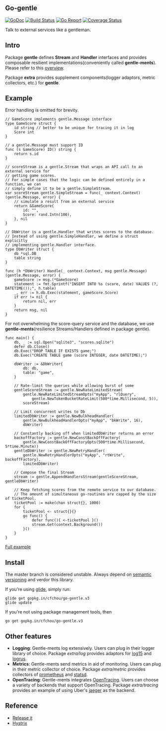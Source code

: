 ## Go-gentle
[![GoDoc](https://godoc.org/github.com/cfchou/go-gentle/gentle?status.svg)](https://godoc.org/github.com/cfchou/go-gentle/gentle) [![Build Status](https://travis-ci.org/cfchou/go-gentle.png?branch=master)](https://travis-ci.org/cfchou/go-gentle) [![Go Report](https://goreportcard.com/badge/gopkg.in/cfchou/go-gentle.v3)](https://goreportcard.com/report/gopkg.in/cfchou/go-gentle.v3) [![Coverage Status](https://coveralls.io/repos/github/cfchou/go-gentle/badge.svg?branch=master)](https://coveralls.io/github/cfchou/go-gentle?branch=master)

Talk to external services like a gentleman.

## Intro
Package __gentle__ defines __Stream__ and __Handler__ interfaces and provides
composable resilient implementations(conveniently called __gentle-ments__).
Please refer to this [overview](https://godoc.org/github.com/cfchou/go-gentle/gentle/#pkg-overview). 

Package __extra__  provides supplement components(logger adaptors, metric collectors, etc.) for __gentle__.


## Example

Error handling is omitted for brevity.

```
// GameScore implements gentle.Message interface
type GameScore struct {
	id string // better to be unique for tracing it in log
	Score int
}

// a gentle.Message must support ID
func (s GameScore) ID() string {
	return s.id
}

// scoreStream is a gentle.Stream that wraps an API call to an external service for
// getting game scores.
// For simple cases that the logic can be defined entirely in a function, we can
// simply define it to be a gentle.SimpleStream.
var scoreStream gentle.SimpleStream = func(_ context.Context) (gentle.Message, error) {
	// simulate a result from an external service
	return &GameScore{
		id: "",
		Score: rand.Intn(100),
	}, nil
}

// DbWriter is a gentle.Handler that writes scores to the database.
// Instead of using gentle.SimpleHandler, we define a struct explicitly
// implementing gentle.Handler interface.
type DbWriter struct {
	db *sql.DB
	table string
}

func (h *DbWriter) Handle(_ context.Context, msg gentle.Message) (gentle.Message, error) {
	gameScore := msg.(*GameScore)
	statement := fmt.Sprintf("INSERT INTO %s (score, date) VALUES (?, DATETIME());", h.table)
	_, err := h.db.Exec(statement, gameScore.Score)
	if err != nil {
		return nil, err
	}
	return msg, nil
}
```

For not overwhelming the score-query service and the database, we use
__gentle-ments__(resilience Streams/Handlers defined in package gentle).

```
func main() {
	db, _ := sql.Open("sqlite3", "scores.sqlite")
	defer db.Close()
	db.Exec("DROP TABLE IF EXISTS game;")
	db.Exec("CREATE TABLE game (score INTEGER, date DATETIME);")

	dbWriter := &DbWriter{
		db: db,
		table: "game",
	}

	// Rate-limit the queries while allowing burst of some
	gentleScoreStream := gentle.NewRateLimitedStream(
		gentle.NewRateLimitedStreamOpts("myApp", "rlQuery",
			gentle.NewTokenBucketRateLimit(500*time.Millisecond, 5)),
		scoreStream)

	// Limit concurrent writes to Db
	limitedDbWriter := gentle.NewBulkheadHandler(
		gentle.NewBulkheadHandlerOpts("myApp", "bkWrite", 16),
		dbWriter)

	// Constantly backing off when limitedDbWriter returns an error
	backoffFactory := gentle.NewConstBackOffFactory(
		gentle.NewConstBackOffFactoryOpts(500*time.Millisecond, 5*time.Minute))
	gentleDbWriter := gentle.NewRetryHandler(
		gentle.NewRetryHandlerOpts("myApp", "rtWrite", backoffFactory),
		limitedDbWriter)

	// Compose the final Stream
	stream := gentle.AppendHandlersStream(gentleScoreStream, gentleDbWriter)

	// Keep fetching scores from the remote service to our database.
	// The amount of simultaneous go-routines are capped by the size of ticketPool.
	ticketPool := make(chan struct{}, 1000)
	for {
		ticketPool <- struct{}{}
		go func() {
			defer func(){ <-ticketPool }()
			stream.Get(context.Background())
		}()
	}
}
```

[Full example](https://gist.github.com/c2ac4060aaf0fcada38a3d85b3c07a71)

## Install

The master branch is considered unstable. Always depend on [semantic versioning](http://semver.org/) and verdor this library.

If you're using [glide](https://glide.sh/), simply run:
```
glide get gopkg.in/cfchou/go-gentle.v3
glide update
```

If you're not using package management tools, then
```
go get gopkg.in/cfchou/go-gentle.v3
```


## Other features
* __Logging__: Gentle-ments log extensively. Users can plug in their logger library
of choice. Package _extra/log_ provides adaptors for [log15](https://github.com/inconshreveable/log15)
and [logrus](https://github.com/sirupsen/logrus).
* __Metrics__: Gentle-ments send metrics in aid of monitoring. Users can plug in
their metric collector of choice. Package _extra/metric_ provides collectors
of [prometheus](http://http://prometheus.io/) and [statsd](https://github.com/etsy/statsd/).
* __OpenTracing__: Gentle-ments integrates [OpenTracing](https://github.com/opentracing/opentracing-go).
Users can choose a variety of backends that support OpenTracing. Package
_extra/tracing_ provides an example of using Uber's [jaeger](https://github.com/uber/jaeger)
as the backend.


## Reference

* [Release it](https://pragprog.com/book/mnee/release-it)
* [Hystrix](https://github.com/Netflix/Hystrix/wiki)
